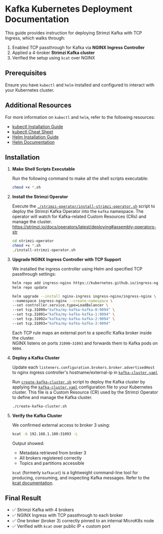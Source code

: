 # Kafka Kubernetes Deployment Documentation

This guide provides instruction for deploying Strimzi Kafka with TCP Ingress, which walks through:
1. Enabled TCP passthrough for Kafka via **NGINX Ingress Controller**
2. Applied a 4-broker **Strimzi Kafka cluster**
3. Verified the setup using `kcat` over NGINX 

## Prerequisites
Ensure you have `kubectl` and `helm` installed and configured to interact with your Kubernetes cluster.

## Additional Resources

For more information on `kubectl` and `helm`, refer to the following resources:

- [kubectl Installation Guide](https://kubernetes.io/docs/tasks/tools/install-kubectl/)
- [kubectl Cheat Sheet](https://kubernetes.io/docs/reference/kubectl/cheatsheet/)
- [Helm Installation Guide](https://helm.sh/docs/intro/install/)
- [Helm Documentation](https://helm.sh/docs/intro/using_helm/)

## Installation

1. **Make Shell Scripts Executable**

    Run the following command to make all the shell scripts executable:
    ```bash
    chmod +x *.sh
    ```

2. **Install the Strimzi Operator**

    Execute the [`./strimzi-operator/install-strimzi-operator.sh`](./strimzi-operator/install-strimzi-operator.sh) script to deploy the Strimzi Kafka Operator into the `kafka` namespace. The operator will watch for Kafka-related Custom Resources (CRs) and manage the cluster. https://strimzi.io/docs/operators/latest/deploying#assembly-operators-str
    ```bash
    cd strimzi-operator
    chmod +x *.sh
    ./install-strimzi-operator.sh
    ```
    
3. **Upgrade NGINX Ingress Controller with TCP Support**
    
    We installed the ingress controller using Helm and specified TCP passthrough settings:

    ```bash
    helm repo add ingress-nginx https://kubernetes.github.io/ingress-nginx
    helm repo update

    helm upgrade --install nginx-ingress ingress-nginx/ingress-nginx \
    --namespace ingress-nginx --create-namespace \
    --set controller.service.type=LoadBalancer \
    --set tcp.31090="kafka/my-kafka-kafka-0:9094" \
    --set tcp.31091="kafka/my-kafka-kafka-1:9094" \
    --set tcp.31092="kafka/my-kafka-kafka-2:9094" \
    --set tcp.31093="kafka/my-kafka-kafka-3:9094"
    ```
    Each TCP rule maps an external port to a specific Kafka broker inside the cluster.  
    NGINX listens on ports `31090–31093` and forwards them to Kafka pods on `9094`.

4. **Deploy a Kafka Cluster**
    
    Update each `listeners.configuration.brokers.broker.advertisedHost` to nginx ingress controller's hostname/external-ip in [`kafka-cluster.yaml`](./kafka-cluster.yaml)
    
    Run [`create-kafka-cluster.sh`](./create-kafka-cluster.sh) script to deploy the Kafka cluster by applying the [`kafka-cluster.yaml`](./kafka-cluster.yaml) configuration file to your Kubernetes cluster. This file is a Custom Resource (CR) used by the Strimzi Operator to define and manage the Kafka cluster.
    ```bash
    ./create-kafka-cluster.sh
    ```

5. **Verify the Kafka Cluster**

    We confirmed external access to broker 3 using:

    ```bash
    kcat -b 192.168.1.100:31093 -L
    ```

    Output showed:

    - Metadata retrieved from broker 3
    - All brokers registered correctly
    - Topics and partitions accessible
    

    `kcat` (formerly `kafkacat`) is a lightweight command-line tool for producing, consuming, and inspecting Kafka messages.
    Refer to the [kcat documentation](https://github.com/edenhill/kcat).

## Final Result

- ✅ Strimzi Kafka with 4 brokers
- ✅ NGINX Ingress with TCP passthrough to each broker
- ✅ One broker (broker 3) correctly pinned to an internal MicroK8s node
- ✅ Verified with `kcat` over public IP + custom port